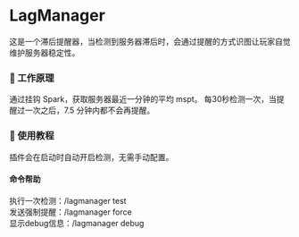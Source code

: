# LagManager

这是一个滞后提醒器，当检测到服务器滞后时，会通过提醒的方式识图让玩家自觉维护服务器稳定性。

### 📐 工作原理

通过挂钩 Spark，获取服务器最近一分钟的平均 mspt。
每30秒检测一次，当提醒过一次之后，7.5 分钟内都不会再提醒。

### 📖 使用教程

插件会在启动时自动开启检测，无需手动配置。

#### 命令帮助

执行一次检测：/lagmanager test  
发送强制提醒：/lagmanager force  
显示debug信息：/lagmanager debug
